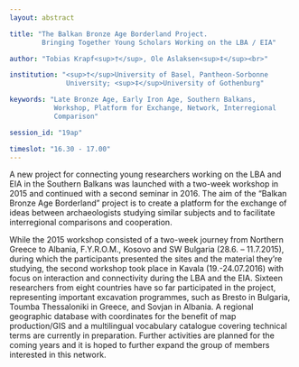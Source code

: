 ```yaml
---
layout: abstract

title: "The Balkan Bronze Age Borderland Project.
        Bringing Together Young Scholars Working on the LBA / EIA"

author: "Tobias Krapf<sup>†</sup>, Ole Aslaksen<sup>‡</sup><br>"

institution: "<sup>†</sup>University of Basel, Pantheon-Sorbonne
              University; <sup>‡</sup>University of Gothenburg"

keywords: "Late Bronze Age, Early Iron Age, Southern Balkans,
           Workshop, Platform for Exchange, Network, Interregional
           Comparison"

session_id: "19ap"

timeslot: "16.30 - 17.00"
---
```


A new project for connecting young researchers working on the LBA and
EIA in the Southern Balkans was launched with a two-week workshop in
2015 and continued with a second seminar in 2016. The aim of the
“Balkan Bronze Age Borderland” project is to create a platform for the
exchange of ideas between archaeologists studying similar subjects and
to facilitate interregional comparisons and cooperation.

While the 2015 workshop consisted of a two-week journey from Northern
Greece to Albania, F.Y.R.O.M., Kosovo and SW Bulgaria (28.6. –
11.7.2015), during which the participants presented the sites and the
material they’re studying, the second workshop took place in Kavala
(19.-24.07.2016) with focus on interaction and connectivity during the
LBA and the EIA. Sixteen researchers from eight countries have so far
participated in the project, representing important excavation
programmes, such as Bresto in Bulgaria, Toumba Thessaloniki in Greece,
and Sovjan in Albania. A regional geographic database with coordinates
for the benefit of map production/GIS and a multilingual vocabulary
catalogue covering technical terms are currently in
preparation. Further activities are planned for the coming years and
it is hoped to further expand the group of members interested in this
network.